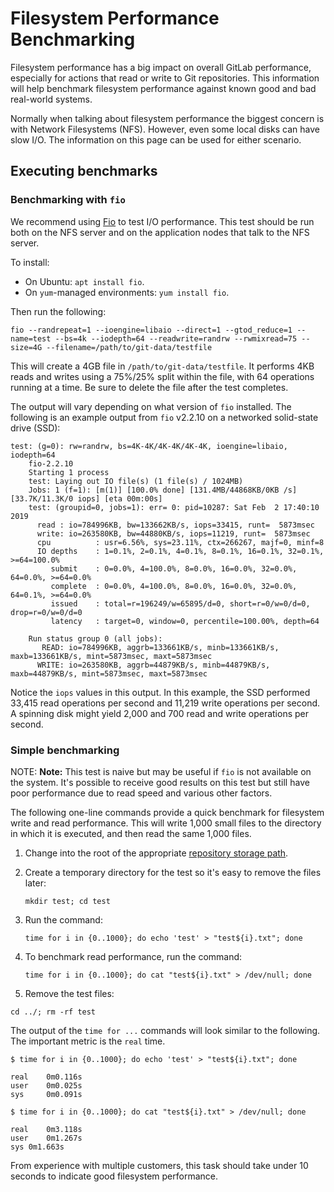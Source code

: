 # Filesystem Performance Benchmarking

Filesystem performance has a big impact on overall GitLab performance,
especially for actions that read or write to Git repositories. This information
will help benchmark filesystem performance against known good and bad real-world
systems.

Normally when talking about filesystem performance the biggest concern is
with Network Filesystems (NFS). However, even some local disks can have slow
I/O. The information on this page can be used for either scenario.

## Executing benchmarks

### Benchmarking with `fio`

We recommend using
[Fio](https://fio.readthedocs.io/en/latest/fio_doc.html) to test I/O
performance. This test should be run both on the NFS server and on the
application nodes that talk to the NFS server.

To install:

- On Ubuntu: `apt install fio`.
- On `yum`-managed environments: `yum install fio`.

Then run the following:

```shell
fio --randrepeat=1 --ioengine=libaio --direct=1 --gtod_reduce=1 --name=test --bs=4k --iodepth=64 --readwrite=randrw --rwmixread=75 --size=4G --filename=/path/to/git-data/testfile
```

This will create a 4GB file in `/path/to/git-data/testfile`. It performs
4KB reads and writes using a 75%/25% split within the file, with 64
operations running at a time. Be sure to delete the file after the test
completes.

The output will vary depending on what version of `fio` installed. The following
is an example output from `fio` v2.2.10 on a networked solid-state drive (SSD):

```plaintext
test: (g=0): rw=randrw, bs=4K-4K/4K-4K/4K-4K, ioengine=libaio, iodepth=64
    fio-2.2.10
    Starting 1 process
    test: Laying out IO file(s) (1 file(s) / 1024MB)
    Jobs: 1 (f=1): [m(1)] [100.0% done] [131.4MB/44868KB/0KB /s] [33.7K/11.3K/0 iops] [eta 00m:00s]
    test: (groupid=0, jobs=1): err= 0: pid=10287: Sat Feb  2 17:40:10 2019
      read : io=784996KB, bw=133662KB/s, iops=33415, runt=  5873msec
      write: io=263580KB, bw=44880KB/s, iops=11219, runt=  5873msec
      cpu          : usr=6.56%, sys=23.11%, ctx=266267, majf=0, minf=8
      IO depths    : 1=0.1%, 2=0.1%, 4=0.1%, 8=0.1%, 16=0.1%, 32=0.1%, >=64=100.0%
         submit    : 0=0.0%, 4=100.0%, 8=0.0%, 16=0.0%, 32=0.0%, 64=0.0%, >=64=0.0%
         complete  : 0=0.0%, 4=100.0%, 8=0.0%, 16=0.0%, 32=0.0%, 64=0.1%, >=64=0.0%
         issued    : total=r=196249/w=65895/d=0, short=r=0/w=0/d=0, drop=r=0/w=0/d=0
         latency   : target=0, window=0, percentile=100.00%, depth=64

    Run status group 0 (all jobs):
       READ: io=784996KB, aggrb=133661KB/s, minb=133661KB/s, maxb=133661KB/s, mint=5873msec, maxt=5873msec
      WRITE: io=263580KB, aggrb=44879KB/s, minb=44879KB/s, maxb=44879KB/s, mint=5873msec, maxt=5873msec
```

Notice the `iops` values in this output. In this example, the SSD
performed 33,415 read operations per second and 11,219 write operations
per second. A spinning disk might yield 2,000 and 700 read and write
operations per second.

### Simple benchmarking

NOTE: **Note:**
This test is naive but may be useful if `fio` is not
available on the system. It's possible to receive good results on this
test but still have poor performance due to read speed and various other
factors.

The following one-line commands provide a quick benchmark for filesystem write and read
performance. This will write 1,000 small files to the directory in which it is
executed, and then read the same 1,000 files.

1. Change into the root of the appropriate
   [repository storage path](../repository_storage_paths.md).
1. Create a temporary directory for the test so it's easy to remove the files later:

   ```shell
   mkdir test; cd test
   ```

1. Run the command:

   ```shell
   time for i in {0..1000}; do echo 'test' > "test${i}.txt"; done
   ```

1. To benchmark read performance, run the command:

   ```shell
   time for i in {0..1000}; do cat "test${i}.txt" > /dev/null; done
   ```

1. Remove the test files:

  ```shell
  cd ../; rm -rf test
  ```

The output of the `time for ...` commands will look similar to the following. The
important metric is the `real` time.

```shell
$ time for i in {0..1000}; do echo 'test' > "test${i}.txt"; done

real    0m0.116s
user    0m0.025s
sys     0m0.091s

$ time for i in {0..1000}; do cat "test${i}.txt" > /dev/null; done

real    0m3.118s
user    0m1.267s
sys 0m1.663s
```

From experience with multiple customers, this task should take under 10
seconds to indicate good filesystem performance.

